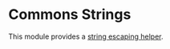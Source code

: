 # Commons Strings

This module provides a [string escaping helper][StringEscape].

[commons-lang]: https://commons.apache.org/proper/commons-lang/
[StringEscape]: apidocs/de/weltraumschaf/commons/string/StringEscape.html
